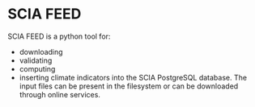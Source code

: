 # SCIA FEED

SCIA FEED is a python tool for:
 * downloading
 * validating
 * computing
 * inserting
climate indicators into the SCIA PostgreSQL database. The input files can be
present in the filesystem or can be downloaded through online services.

